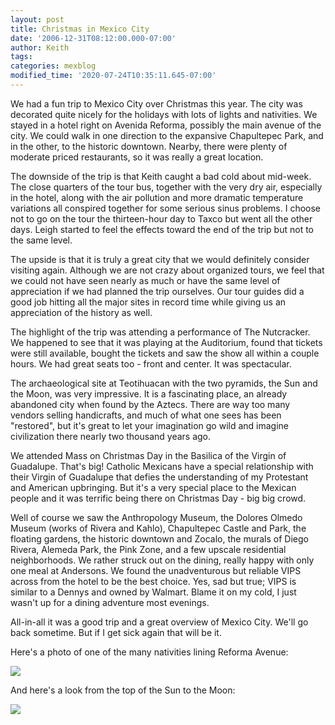 ```yaml
---
layout: post
title: Christmas in Mexico City
date: '2006-12-31T08:12:00.000-07:00'
author: Keith
tags:
categories: mexblog
modified_time: '2020-07-24T10:35:11.645-07:00'
---
```

We had a fun trip to Mexico City over Christmas this year. The city was
decorated quite nicely for the holidays with lots of lights and
nativities. We stayed in a hotel right on Avenida Reforma, possibly the
main avenue of the city. We could walk in one direction to the expansive
Chapultepec Park, and in the other, to the historic downtown. Nearby,
there were plenty of moderate priced restaurants, so it was really a
great location.

The downside of the trip is that Keith caught a bad cold about mid-week.
The close quarters of the tour bus, together with the very dry air,
especially in the hotel, along with the air pollution and more dramatic
temperature variations all conspired together for some serious sinus
problems. I choose not to go on the tour the thirteen-hour day to Taxco
but went all the other days. Leigh started to feel the effects toward
the end of the trip but not to the same level.

The upside is that it is truly a great city that we would definitely
consider visiting again. Although we are not crazy about organized
tours, we feel that we could not have seen nearly as much or have the
same level of appreciation if we had planned the trip ourselves. Our
tour guides did a good job hitting all the major sites in record time
while giving us an appreciation of the history as well.

The highlight of the trip was attending a performance of The Nutcracker.
We happened to see that it was playing at the Auditorium, found that
tickets were still available, bought the tickets and saw the show all
within a couple hours. We had great seats too - front and center. It was
spectacular.

The archaeological site at Teotihuacan with the two pyramids, the Sun
and the Moon, was very impressive. It is a fascinating place, an already
abandoned city when found by the Aztecs. There are way too many vendors
selling handicrafts, and much of what one sees has been "restored", but
it's great to let your imagination go wild and imagine civilization
there nearly two thousand years ago.

We attended Mass on Christmas Day in the Basilica of the Virgin of
Guadalupe. That's big! Catholic Mexicans have a special relationship
with their Virgin of Guadalupe that defies the understanding of my
Protestant and American upbringing. But it's a very special place to the
Mexican people and it was terrific being there on Christmas Day - big
big crowd.

Well of course we saw the Anthropology Museum, the Dolores Olmedo Museum
(works of Rivera and Kahlo), Chapultepec Castle and Park, the floating
gardens, the historic downtown and Zocalo, the murals of Diego Rivera,
Alemeda Park, the Pink Zone, and a few upscale residential
neighborhoods. We rather struck out on the dining, really happy with
only one meal at Andersons. We found the unadventurous but reliable VIPS
across from the hotel to be the best choice. Yes, sad but true; VIPS is
similar to a Dennys and owned by Walmart. Blame it on my cold, I just
wasn't up for a dining adventure most evenings.

All-in-all it was a good trip and a great overview of Mexico City. We'll
go back sometime. But if I get sick again that will be it.

Here's a photo of one of the many nativities lining Reforma Avenue:

[![]({{site.baseurl}}/assets/images/IMG_3726.JPG)]({{site.baseurl}}/assets/images/IMG_3726.JPG)

And here's a look from the top of the Sun to the Moon:

[![]({{site.baseurl}}/assets/images/IMG_3739.JPG)]({{site.baseurl}}/assets/images/IMG_3739.JPG)
